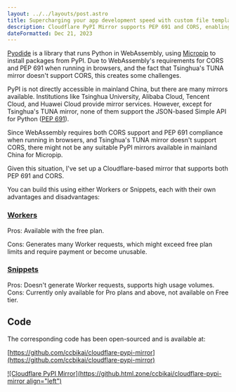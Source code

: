 ```yaml
---
layout: ../../layouts/post.astro
title: Supercharging your app development speed with custom file templates
description: Cloudflare PyPI Mirror supports PEP 691 and CORS, enabling PyPI access in mainland China for Micropip with open-source code available
dateFormatted: Dec 21, 2023
---
```


[Pyodide](https://micropip.pyodide.org/en/stable/index.html) is a library that runs Python in WebAssembly, using [Micropip](https://micropip.pyodide.org/en/stable/index.html) to install packages from PyPI. Due to WebAssembly's requirements for CORS and PEP 691 when running in browsers, and the fact that Tsinghua's TUNA mirror doesn't support CORS, this creates some challenges.

PyPI is not directly accessible in mainland China, but there are many mirrors available. Institutions like Tsinghua University, Alibaba Cloud, Tencent Cloud, and Huawei Cloud provide mirror services. However, except for Tsinghua's TUNA mirror, none of them support the JSON-based Simple API for Python ([PEP 691](https://peps.python.org/pep-0691/)).

Since WebAssembly requires both CORS support and PEP 691 compliance when running in browsers, and Tsinghua's TUNA mirror doesn't support CORS, there might not be any suitable PyPI mirrors available in mainland China for Micropip.

Given this situation, I've set up a Cloudflare-based mirror that supports both PEP 691 and CORS.

You can build this using either Workers or Snippets, each with their own advantages and disadvantages:

### [Workers](https://workers.cloudflare.com/)

Pros: Available with the free plan.

Cons: Generates many Worker requests, which might exceed free plan limits and require payment or become unusable.

### [Snippets](https://developers.cloudflare.com/rules/snippets/)

Pros: Doesn't generate Worker requests, supports high usage volumes. Cons: Currently only available for Pro plans and above, not available on Free tier.

## Code

The corresponding code has been open-sourced and is available at:

[https://github.com/ccbikai/cloudflare-pypi-mirror](https://github.com/ccbikai/cloudflare-pypi-mirror)

[![Cloudflare PyPI Mirror](https://github.html.zone/ccbikai/cloudflare-pypi-mirror align="left")](https://github.com/ccbikai/cloudflare-pypi-mirror)
